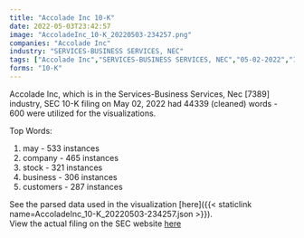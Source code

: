 ```yaml
---
title: "Accolade Inc 10-K"
date: 2022-05-03T23:42:57
image: "AccoladeInc_10-K_20220503-234257.png"
companies: "Accolade Inc"
industry: "SERVICES-BUSINESS SERVICES, NEC"
tags: ["Accolade Inc","SERVICES-BUSINESS SERVICES, NEC","05-02-2022","10-K"]
forms: "10-K"
---
```

Accolade Inc, which is in the Services-Business Services, Nec [7389] industry, SEC 10-K filing on May 02, 2022 had 44339 (cleaned) words - 600 were utilized for the visualizations.

Top Words:
1. may - 533 instances
2. company - 465 instances
3. stock - 321 instances
4. business - 306 instances
5. customers - 287 instances


See the parsed data used in the visualization [here]({{< staticlink name=AccoladeInc_10-K_20220503-234257.json >}}).  
View the actual filing on the SEC website [here](https://www.sec.gov/Archives/edgar/data/1481646/0001558370-22-006561.txt)